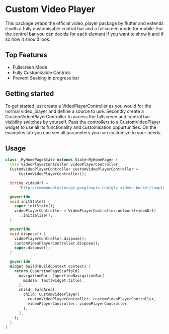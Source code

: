 # Custom Video Player

This package wraps the official video_player package by flutter and extends it with a fully customisable control bar and a fullscreen mode for mobile. For the control bar you can decide for each element if you want to show it and if so how it should look. 

## Top Features

* Fullscreen Mode
* Fully Customizable Controls
* Prevent Seeking in progress bar

## Getting started

To get started just create a VideoPlayerController as you would for the normal video_player and define a source to use. Secondly create a CustomVideoPlayerController to access the fullscreen and control bar visibility switches by yourself. Pass the controllers to a CustomVideoPlayer widget to use all its functionality and customisation oppurtunities. On the examples tab you can see all parameters you can customize to your needs.

## Usage

```dart
class _MyHomePageState extends State<MyHomePage> {
  late VideoPlayerController videoPlayerController;
  CustomVideoPlayerController customVideoPlayerController =
      CustomVideoPlayerController();

  String videoUrl =
      "http://commondatastorage.googleapis.com/gtv-videos-bucket/sample/BigBuckBunny.mp4";

  @override
  void initState() {
    super.initState();
    videoPlayerController = VideoPlayerController.network(videoUrl)
      ..initialize();
  }

  @override
  void dispose() {
    videoPlayerController.dispose();
    customVideoPlayerController.dispose();
    super.dispose();
  }

  @override
  Widget build(BuildContext context) {
    return CupertinoPageScaffold(
      navigationBar: CupertinoNavigationBar(
        middle: Text(widget.title),
      ),
      child: SafeArea(
        child: CustomVideoPlayer(
          customVideoPlayerController: customVideoPlayerController,
          videoPlayerController: videoPlayerController,
        ),
      ),
    );
  }
}
```

